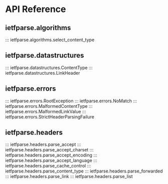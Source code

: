 # API Reference

## ietfparse.algorithms

::: ietfparse.algorithms.select_content_type

## ietfparse.datastructures

::: ietfparse.datastructures.ContentType
::: ietfparse.datastructures.LinkHeader

## ietfparse.errors

::: ietfparse.errors.RootException
::: ietfparse.errors.NoMatch
::: ietfparse.errors.MalformedContentType
::: ietfparse.errors.MalformedLinkValue
::: ietfparse.errors.StrictHeaderParsingFailure

## ietfparse.headers

::: ietfparse.headers.parse_accept
::: ietfparse.headers.parse_accept_charset
::: ietfparse.headers.parse_accept_encoding
::: ietfparse.headers.parse_accept_language
::: ietfparse.headers.parse_cache_control
::: ietfparse.headers.parse_content_type
::: ietfparse.headers.parse_forwarded
::: ietfparse.headers.parse_link
::: ietfparse.headers.parse_list
